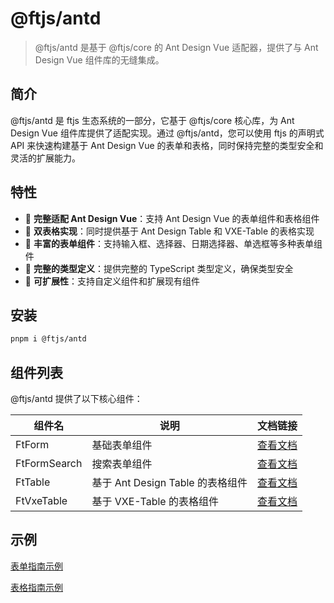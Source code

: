 # @ftjs/antd

> @ftjs/antd 是基于 @ftjs/core 的 Ant Design Vue 适配器，提供了与 Ant Design Vue 组件库的无缝集成。

## 简介

@ftjs/antd 是 ftjs 生态系统的一部分，它基于 @ftjs/core 核心库，为 Ant Design Vue 组件库提供了适配实现。通过 @ftjs/antd，您可以使用 ftjs 的声明式 API 来快速构建基于 Ant Design Vue 的表单和表格，同时保持完整的类型安全和灵活的扩展能力。

## 特性

- 🚀 **完整适配 Ant Design Vue**：支持 Ant Design Vue 的表单组件和表格组件
- 🔄 **双表格实现**：同时提供基于 Ant Design Table 和 VXE-Table 的表格实现
- 🧩 **丰富的表单组件**：支持输入框、选择器、日期选择器、单选框等多种表单组件
- 📝 **完整的类型定义**：提供完整的 TypeScript 类型定义，确保类型安全
- 🔌 **可扩展性**：支持自定义组件和扩展现有组件

## 安装

```bash
pnpm i @ftjs/antd
```

## 组件列表

@ftjs/antd 提供了以下核心组件：

| 组件名       | 说明                             | 文档链接                                      |
| ------------ | -------------------------------- | --------------------------------------------- |
| FtForm       | 基础表单组件                     | [查看文档](./components/form/index.md)        |
| FtFormSearch | 搜索表单组件                     | [查看文档](./components/form-search/index.md) |
| FtTable      | 基于 Ant Design Table 的表格组件 | [查看文档](./components/table.md)             |
| FtVxeTable   | 基于 VXE-Table 的表格组件        | [查看文档](./components/vxe-table.md)         |

## 示例

[表单指南示例](/guide/getting-started.html#%E7%A4%BA%E4%BE%8B)

[表格指南示例](/guide/core/table/props.html#%E7%A4%BA%E4%BE%8B)
